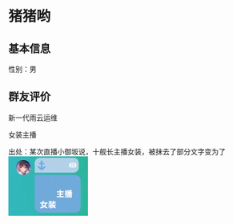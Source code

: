 # 猪猪哟

## 基本信息

性别：男

## 群友评价

新一代雨云运维

女装主播

出处：某次直播小御坂说，十舰长主播女装，被抹去了部分文字变为了
![A-小御坂](../images/zhuzhuyo/女装主播.png "表情为证")

